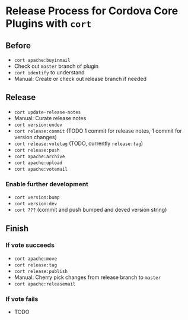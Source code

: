 # Release Process for Cordova Core Plugins with `cort`

## Before

- `cort apache:buyinmail`
- Check out `master` branch of plugin
- `cort identify` to understand
- Manual: Create or check out release branch if needed

## Release

- `cort update-release-notes`
- Manual: Curate release notes
- `cort version:undev`
- `cort release:commit` (TODO 1 commit for release notes, 1 commit for version changes)
- `cort release:votetag` (TODO, currently `release:tag`)
- `cort release:push`
- `cort apache:archive`
- `cort apache:upload`
- `cort apache:votemail`

### Enable further development

- `cort version:bump`
- `cort version:dev`
- `cort ???` (commit and push bumped and deved version string)

## Finish

### If vote succeeds

- `cort apache:move`
- `cort release:tag`
- `cort release:publish`
- Manual: Cherry pick changes from release branch to `master`
- `cort apache:releasemail`

### If vote fails

- TODO

